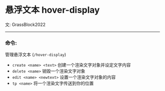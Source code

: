 # 悬浮文本 <Badge type="tip">hover-display</Badge>
文: GrassBlock2022

-----

### 命令:
管理悬浮文本 (`/hover-display`)

- `create <name> <text>` 创建一个渲染文字对象并设定文字内容
- `delete <name>` 销毁一个渲染文字对象
- `edit <name> <newtext>` 设置一个渲染文字对象的内容 
- `tp <name>` 将一个渲染文字传送到你的位置